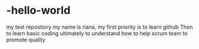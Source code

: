 # -hello-world
my test repository
my name is riana, my first priority is to learn github 
Then to learn basic coding 
ultimately to understand how to help scrum team to promote quality
